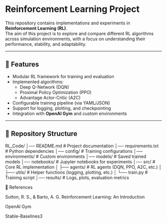 # Reinforcement Learning Project

This repository contains implementations and experiments in **Reinforcement Learning (RL)**.  
The aim of this project is to explore and compare different RL algorithms across simulation environments, with a focus on understanding their performance, stability, and adaptability.

---

## 📌 Features
- Modular RL framework for training and evaluation
- Implemented algorithms:
  - Deep Q-Network (DQN)
  - Proximal Policy Optimization (PPO)
  - Advantage Actor-Critic (A2C)
- Configurable training pipeline (via YAML/JSON)
- Support for logging, plotting, and checkpointing
- Integration with **OpenAI Gym** and custom environments

---

## 📂 Repository Structure

RL_Code/
│── README.md # Project documentation
│── requirements.txt # Python dependencies
│── config/ # Training configurations
│── environments/ # Custom environments
│── models/ # Saved trained models
│── notebooks/ # Jupyter notebooks for experiments
│── src/ # Core RL implementation
│ ├── agents/ # RL agents (DQN, PPO, A2C, etc.)
│ ├── utils/ # Helper functions (logging, plotting, etc.)
│ └── train.py # Training script
│── results/ # Logs, plots, evaluation metrics



🔗 References

Sutton, R. S., & Barto, A. G. Reinforcement Learning: An Introduction

OpenAI Gym

Stable-Baselines3
